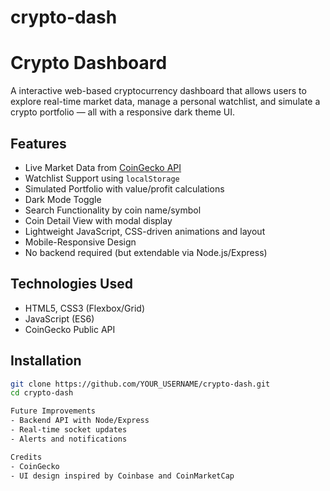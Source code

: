 # crypto-dash
# Crypto Dashboard

A interactive web-based cryptocurrency dashboard that allows users to explore real-time market data, manage a personal watchlist, and simulate a crypto portfolio — all with a responsive dark theme UI.

## Features

- Live Market Data from [CoinGecko API](https://www.coingecko.com/en/api)
- Watchlist Support using `localStorage`
- Simulated Portfolio with value/profit calculations
- Dark Mode Toggle
- Search Functionality by coin name/symbol
- Coin Detail View with modal display
- Lightweight JavaScript, CSS-driven animations and layout
- Mobile-Responsive Design
- No backend required (but extendable via Node.js/Express)

## Technologies Used

- HTML5, CSS3 (Flexbox/Grid)
- JavaScript (ES6)
- CoinGecko Public API

## Installation

```bash
git clone https://github.com/YOUR_USERNAME/crypto-dash.git
cd crypto-dash

Future Improvements
- Backend API with Node/Express
- Real-time socket updates
- Alerts and notifications

Credits
- CoinGecko
- UI design inspired by Coinbase and CoinMarketCap
